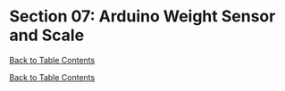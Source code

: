 # Section 07: Arduino Weight Sensor and Scale

[Back to Table Contents](SOS-Farm-Data-Report-25wi)


[Back to Table Contents](SOS-Farm-Data-Report-25wi)